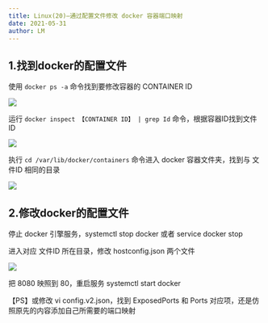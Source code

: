 ```yaml
---
title: Linux(20)—通过配置文件修改 docker 容器端口映射
date: 2021-05-31
author: LM
---
```


## 1.找到docker的配置文件

使用 `docker ps -a` 命令找到要修改容器的 CONTAINER ID

![](https://gitee.com/LM-J/drawingbed/raw/master/img/44.png)

运行 `docker inspect 【CONTAINER ID】 | grep Id` 命令，根据容器ID找到文件ID

![](https://gitee.com/LM-J/drawingbed/raw/master/img/45.png)

执行 `cd /var/lib/docker/containers` 命令进入 docker 容器文件夹，找到与 文件ID 相同的目录

![](https://gitee.com/LM-J/drawingbed/raw/master/img/46.png)

## 2.修改docker的配置文件

停止 docker 引擎服务，systemctl stop docker 或者 service docker stop

进入对应 文件ID 所在目录，修改 hostconfig.json 两个文件

![](https://gitee.com/LM-J/drawingbed/raw/master/img/47.png)

把 8080 映照到 80，重启服务 systemctl start docker 

【PS】或修改 vi config.v2.json，找到 ExposedPorts 和 Ports 对应项，还是仿照原先的内容添加自己所需要的端口映射 
